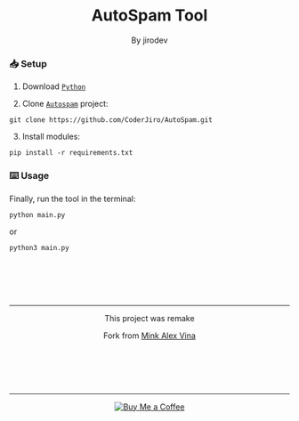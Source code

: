 <h1 align="center">AutoSpam Tool</h1>
<p align="center">By jirodev</p>

### 📥 Setup
1. Download [`Python`](https://www.python.org/downloads/)
  
2. Clone [`Autospam`](https://github.com/CoderJiro/AutoSpam) project:
```
git clone https://github.com/CoderJiro/AutoSpam.git
```
  
3. Install modules:
```
pip install -r requirements.txt 
```
### ⌨️ Usage
Finally, run the tool in the terminal:

```
python main.py
```
or
  
```
python3 main.py
```

<br><br><br><br>

---
<p align="center">This project was remake</p>
<p align="center">Fork from <a href="https://github.com/anh-dz/tool_spam">Mink Alex Vina</a></p>
<br><br><br><br>

---
<p align="center"><a href="https://www.buymeacoffee.com/jirocoder"><img src="https://img.shields.io/badge/buy_me_a_coffee%20-%23F7CA88.svg?logo=buy-me-a-coffee&logoColor=333333&style=for-the-badge" alt="Buy Me a Coffee"></a></p>
